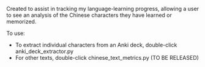 Created to assist in tracking my language-learning progress, allowing a user to see an analysis of the Chinese characters they have learned or memorized.

To use:
- To extract individual characters from an Anki deck, double-click anki_deck_extractor.py
- For other texts, double-click chinese_text_metrics.py (TO BE RELEASED)
